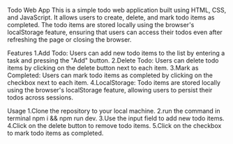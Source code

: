 Todo Web App
This is a simple todo web application built using HTML, CSS, and JavaScript. It allows users to create, delete, and mark todo items as completed. The todo items are stored locally using the browser's localStorage feature, ensuring that users can access their todos even after refreshing the page or closing the browser.

Features
1.Add Todo: Users can add new todo items to the list by entering a task and pressing the "Add" button.
2.Delete Todo: Users can delete todo items by clicking on the delete button next to each item.
3.Mark as Completed: Users can mark todo items as completed by clicking on the checkbox next to each item.
4.LocalStorage: Todo items are stored locally using the browser's localStorage feature, allowing users to persist their todos across sessions.

Usage
1.Clone the repository to your local machine.
2.run the command in terminal npm i && npm run dev.
3.Use the input field to add new todo items.
4.Click on the delete button to remove todo items.
5.Click on the checkbox to mark todo items as completed.
